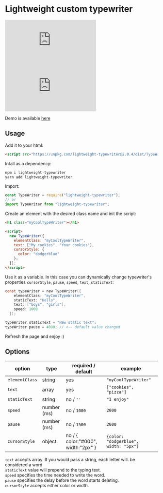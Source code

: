 # Lightweight custom typewriter

[![size](https://img.badgesize.io/shelooks16/Typewriter/master/dist/TypeWriter.min.js)](https://img.badgesize.io/shelooks16/Typewriter/master/dist/TypeWriter.min.js)
[![gzip size](https://img.badgesize.io/shelooks16/Typewriter/master/dist/TypeWriter.min.js?compression=gzip)](https://img.badgesize.io/shelooks16/Typewriter/master/dist/TypeWriter.min.js?compression=gzip)

Demo is available [here](https://shelooks16.github.io/Typewriter/)

## Usage

Add it to your html:

```html
<script src="https://unpkg.com/lightweight-typewriter@2.0.4/dist/TypeWriter.min.js"></script>
```

Intall as a dependency:

```js
npm i lightweight-typewriter
yarn add lightweight-typewriter
```

Import:

```js
const TypeWriter = require("lightweight-typewriter");
// or
import TypeWriter from "lightweight-typewriter";
```

Create an element with the desired class name and init the script:

```html
<h1 class="myCoolTypeWriter"></h1>

<script>
  new TypeWriter({
    elementClass: "myCoolTypeWriter",
    text: ["My cookies", "Your cookies"],
    cursorStyle: {
      color: "dodgerblue"
    };
  });
</script>
```

Use it as a variable. In this case you can dynamically change typewriter's
properties `cursorStyle`, `pause`, `speed`, `text`, `staticText`:

```c
const typeWriter = new TypeWriter({
    elementClass: "myCoolTypeWriter",
    staticText: "Hello",
    text: ["boys", "girls"],
    speed: 1000
  });

typeWriter.staticText = "New static text";
typeWriter.pause = 4000; // <-- default value changed
```

Refresh the page and enjoy :)

## Options

| option         | type        | required / default                 | example                               |
| -------------- | ----------- | ---------------------------------- | ------------------------------------- |
| `elementClass` | string      | yes                                | `"myCoolTypeWriter"`                  |
| `text`         | array       | yes                                | `["cookies", "pizza"]`                |
| `staticText`   | string      | no / `''`                          | `"I enjoy"`                           |
| `speed`        | number (ms) | no / `1000`                        | `2000`                                |
| `pause`        | number (ms) | no / `1500`                        | `2000`                                |
| `cursorStyle`  | object      | no / { color:"#000", width:"2px" } | `{color: "dodgerblue", width: "5px"}` |

`text` accepts array. If you would pass a string, each letter will.
be considered a word\
`staticText` value will prepend to the typing text.\
`speed` specifies the time needed to write the word.\
`pause` specifies the delay before the word starts deleting.\
`cursorStyle` accepts either color or width.
